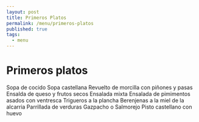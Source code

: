 ```yaml
---
layout: post
title: Primeros Platos
permalink: /menu/primeros-platos
published: true
tags:
  - menu
---
```


# Primeros platos

Sopa de cocido
Sopa castellana
Revuelto de morcilla con piñones y pasas
Ensalda de queso y frutos secos
Ensalada mixta
Ensalada de pimimentos asados con ventresca
Trigueros a la plancha
Berenjenas a la miel de la alcarria
Parrillada de verduras
Gazpacho o Salmorejo
Pisto castellano con huevo